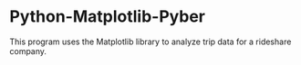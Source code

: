 # Python-Matplotlib-Pyber
This program uses the Matplotlib library to analyze trip data for a rideshare company.
